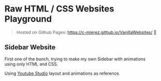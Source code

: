 # Raw HTML / CSS Websites Playground

> Hosted on Github Pages: https://c-mierez.github.io/VanillaWebsites/ 👀

## Sidebar Website
First one of the bunch, trying to make my own Sidebar with animations using only HTML and CSS.

Using [Youtube Studio](https://studio.youtube.com/) layout and animations as reference. 
